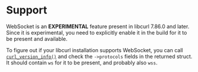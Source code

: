 # Support

WebSocket is an **EXPERIMENTAL** feature present in libcurl 7.86.0 and
later. Since it is experimental, you need to explicitly enable it in the build
for it to be present and available.

To figure out if your libcurl installation supports WebSocket, you can call
[`curl_version_info()`](../../libcurl/api.md) and check the `->protocols` fields in the
returned struct. It should contain `ws` for it to be present, and probably
also `wss`.
